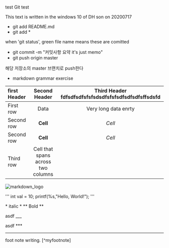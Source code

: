 #
test
Git test

This text is written in the windows 10 of DH son on 20200717

* git add README.md
* git add *

when 'git status', green file name means these are comitted
* git commit -m "커밋사항 요약 it's just memo"
* git push origin master

해당 저장소의 master 브랜치로 push한다

* markdown grammar exercise


| first Header | Second Header | Third Header     fdfsdfsdfsfsfsdsdfsfsfsdfsdfsdfsffsdsfd    |
| :----------- | :-----------: | :-----------------------------------------------:|
| First row    | Data          | Very long data enrty |
| Second row            | **Cell**      | *Cell*              |
| Second row    | **Cell**      | *Cell*               |
| Third row     | Cell that spans across two columns  ||

![markdown_logo](https://raw.github.com/dcurtis/markdown-mark/master/png/208x128.png)

''' 
int val = 10;
printf(%s,"Hello, World!");
'''

\* italic \*
\*\*  Bold \*\*

asdf
\_\_\_

asdf
\*\*\*

---
foot note writing.
[\^myfootnote]
